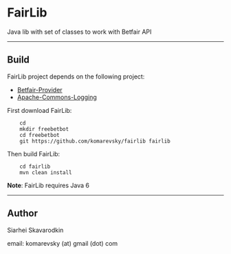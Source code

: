FairLib
=======

Java lib with set of classes to work with Betfair API
_ _ _

Build
-----

FairLib project depends on the following project:
*   [Betfair-Provider](https://github.com/komarevsky/betfair-provider)
*   [Apache-Commons-Logging](http://commons.apache.org/proper/commons-logging)

First download FairLib:

        cd
        mkdir freebetbot
        cd freebetbot
        git https://github.com/komarevsky/fairlib fairlib

Then build FairLib:

        cd fairlib
        mvn clean install

**Note**: FairLib requires Java 6
_ _ _

Author
------

Siarhei Skavarodkin

email: komarevsky (at) gmail (dot) com
